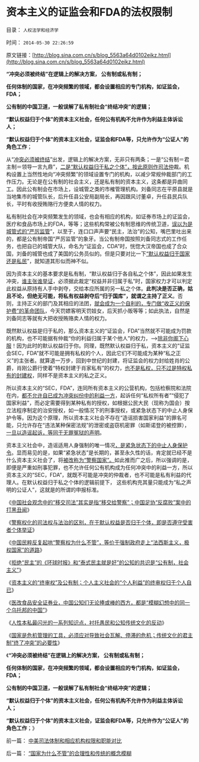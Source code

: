# 资本主义的证监会和FDA的法权限制

目录： `人权法学和经济学` 

时间： `2014-05-30 22:26:59` 

原文链接：[http://blog.sina.com.cn/s/blog_5563a64d0102eikz.html](http://blog.sina.com.cn/s/blog_5563a64d0102eikz.html)

**“冲突必须被终结”在逻辑上的解决方案， 公有制或私有制；**

**任何体制的国家，在冲突频繁的领域，都会设置相应的专门机构，如证监会，FDA；**

**公有制的中国卫道，一般误解了私有制社会“终结冲突”的逻辑；**

**“默认权益归于个体”的资本主义社会，任何公有机构不允许作为利益主体诉讼人；**

**“默认权益归于个体”的资本主义社会，证监会和FDA等，只允许作为“公证人”的角色工作**；

从“[冲突必须被终结](../../../2014/5/29/“国家为什么不管”的合理性和传统的概念模糊.md)”出发，逻辑上的解决方案，无非只有两条；一是“公有制＝君主制＝领导一言九鼎”，[二是“默认权益归于私之个体”，按此原则作司法仲](../../../2013/5/22/自然秩序和“默认归公”的绝对的权力.md)裁。机构设置上当然性地向“冲突频繁”的领域设置专门的机构，以减少常规仲裁部门的工作压力。无论是在公有制的社会主义，还是私有制的资本主义，这条都是异曲同工。因此公有制会在市场上，设城管之类的市榷管理机构。刘备同志在平原县就是当地集市的城管队长，后升任县公安局副局长，再因跟风讨董卓，升任县民兵队长，平时有收授贿赂行方便卖人情的权力。

私有制社会在冲突频繁发生的领域，也会有相应的机构，如证券市场上的证监会，医疗和食品市场上的FDA，等等；这些机构常被公有制思维的传统卫道，[误以为是城管式的“严厉监管](../../../2014/5/21/警察权不允许替代司法权力，及警察国家的定义.md)”，以至于，连口口声声要“民主，法治”的公知，嘴巴里吐出来的，都是公有制帝国“严厉监管”的象牙。当公有制帝国按照刘备同志式的工作任务，也把自已的城管大队，命名为“证监会，CDA”时，恍惚大汉帝国也成了合众国，刘备的城管也成了美国的公务员似的。但是只要对比一下[“默认权益归于国家还是私民](../../../2014/5/22/警察权执罚需要被罚人自愿，警察权化的司法权力特色.md)”，就知道其形似而神不似。

因为资本主义的基本要求是私有制，“默认权益归于各自私之个体”，因此如果发生冲突，[谁主张谁举证](../../../2011/10/7/法制的核心是习惯法，习惯法不是实在法，更非自然法.md)，必须据此裁定“权益并非归属于私”时，国家权力才可以判定此权益从原持有人手中剥夺，交给本应所属的另一私之个体。**此判决是否正确，姑且不论，但绝无可能，将私有权益剥夺后“归于国库”，就谓之主持了正义**。否则，主持正义的部门及其相应的法团，[就会成为一个自利的，专门做“收正义的保护费”的革命团队](../../../2014/4/28/王立军同志“总有一条法治死你”的打黑机理.md)，今天罚嫖客明天罚妓女，后天抓小贩等等；如此执法，自然是刘备同志等就有大把收授贿赂卖人情的权力。

既然默认权益是归于私的，那么资本主义的“证监会，FDA”当然就不可能成为罚款的机构，也不可能据有仲裁“你的利益归属于某个他人”的权力，——>[除非你阁下心服](../../../2014/5/23/民粹公知欲强制政府走“法西斯主义，极权国家”的道路.md)！因为此时的默认权益归于你。同理，既然默认权益归于私，资本主义的“证监会SEC，FDA”就不可能是拥有私权的个人，因此它们不可能成为某种“私之正义”的主张者。就算退一万步，回到中世纪的封建，将证监会的权力封给姓肖的公爵，肖刚公爵行使着“特权封建于肖家私有”的权力，[也不是私权，只不过是特权私有的封建权](../../../2012/10/3/长子继承权primogeniture是封建的基础.md)，同样不是资本主义的私之正义。

所以资本主义的“SEC，FDA”，连同所有资本主义的公营机构，包括检察院和法院在内，[都不允许自已成为冲突纠份中的利益一方](../../../2014/5/19/法团主义，及法团自利内部的集体主义精神.md)，起诉任何“私权所有者”“侵犯了国家利益”，而必定需要得到某种私有的授权，如根据公民大民（现称为国会）按立法程序制定的治安授权，如一般情况下的刑事授权，或紧急状态下的中止人身保护令等。因为这个原理，所以资本主义社会不存在“造谣损害国家利益”的罪名可能，只允许存在“违法某种保密法规”的泄密或盗窃机密罪（如斯诺登的被控罪），[一旦以造谣起诉，等同于无罪冤狱的声明](../../../2013/9/4/如果造谣可以入罪，还有谁能无辜？.md)。

资本主义社会中，造谣适用人身强制的唯一情况[，是紧急状态下的中止人身保护令](../../../2013/1/3/监管的社会和联邦的社会.md)。显而易见的是，如果“紧急状态”是长期的，甚至永久性的话，肯定就已经不是什么资本主义社会了，将[被改称为“警察国家”。](../../../2014/5/21/警察权不允许替代司法权力，及警察国家的定义.md)如此推而广之后，所以强调的是，即便是严重如刑事犯罪，也不允许任何公有机构成为任何冲突中的利益一方，所以资本主义的“SEC，FDA”，就既不可能是冲突的仲裁者，也不可能是私有利益的代理人。在默认权益归于私之个体的逻辑前提下，
这些机构充其量只能成为“私之声明的公证人”，这就是的所谓的申报标准。

《[中国社会观念中的“移交司法”其实是指“移交给警察”；中国足协“反腐败”案中的打黑丑闻](../../../2014/5/21/警察权不允许替代司法权力，及警察国家的定义.md)》

《[警察权化的司法权与法治的区别，在于默认权益是否归于个体，即是否遵守受害者个体举证](../../../2014/5/22/警察权执罚需要被罚人自愿，警察权化的司法权力特色.md)》

《[中国民粹反复起哄“警察权为什么不管”，等价于强制政府走上“法西斯主义，极权国家”的道路](../../../2014/5/23/民粹公知欲强制政府走“法西斯主义，极权国家”的道路.md)》

《[拒绝“民主”的《环球时报》和“泰式民主就是好”的公知的共识是“公有制，社会主义”](../../../2014/5/24/愚民和公知，没有区分“国家不能管私事”和“国家不再管冲突”.md)》

《[资本主义的“终审权”及公有制；个人主义社会的“个人利益”的终审权归于个人自已](../../../2014/5/26/资本主义的“终审权”及公有制；.md)》

《[医改食品安全证券业，中国公知们无论捧或棒的西方，都是“模糊幻想中的同一个乌托邦的中国”](../../../2014/5/27/俺国公知们对西方乌托邦化的共识.md)》

《[人性本私最闪光的一系列知识点，衬托愚民和公知传统文化的反动](../../../2014/5/28/人性本私的知识点，衬托出传统文化的反动.md)》

《[国家是危机管理的工具，必须应对导致社会瓦解、停滞的危机；传统文化的君主制“终了冲突”的必要性](../../../2014/5/29/“国家为什么不管”的合理性和传统的概念模糊.md)》

《**“冲突必须被终结”在逻辑上的解决方案， 公有制或私有制；**

**任何体制的国家，在冲突频繁的领域，都会设置相应的专门机构，如证监会，FDA；**

**公有制的中国卫道，一般误解了私有制社会“终结冲突”的逻辑；**

**“默认权益归于个体”的资本主义社会，任何公有机构不允许作为利益主体诉讼人；**

**“默认权益归于个体”的资本主义社会，证监会和FDA等，只允许作为“公证人”的角色工作**；》

前一篇： [中美司法体制和相应机构权限和职能对比](../../../2014/6/2/中美司法体制和相应机构权限和职能对比.md)

后一篇： [“国家为什么不管”的合理性和传统的概念模糊](../../../2014/5/29/“国家为什么不管”的合理性和传统的概念模糊.md)


